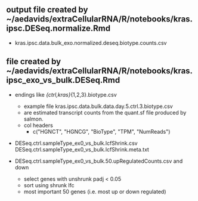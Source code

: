 

## output file created by ~/aedavids/extraCellularRNA/R/notebooks/kras.ipsc.DESeq.normalize.Rmd
- kras.ipsc.data.bulk_exo.normalized.deseq.biotype.counts.csv

## file created by ~/aedavids/extraCellularRNA/R/notebooks/kras.ipsc_exo_vs_bulk.DESeq.Rmd 
- endings like *{ctrl,kras}*{1,2,3}.biotype.csv 
  * example file  kras.ipsc.data.bulk.data.day.5.ctrl.3.biotype.csv
  * are estimated transcript counts from the quant.sf file produced by salmon.
  * col headers
    +  c("HGNCT", "HGNCG", "BioType", "TPM", "NumReads")


- DESeq.ctrl.sampleType_ex0_vs_bulk.lcfShrink.csv  DESeq.ctrl.sampleType_ex0_vs_bulk.lcfShrink.meta.txt


- DESeq.ctrl.sampleType_ex0_vs_bulk.50.upRegulatedCounts.csv   and down
  * select genes with unshrunk padj < 0.05
  * sort using shrunk lfc
  * most important 50 genes (i.e. most up or down regulated)